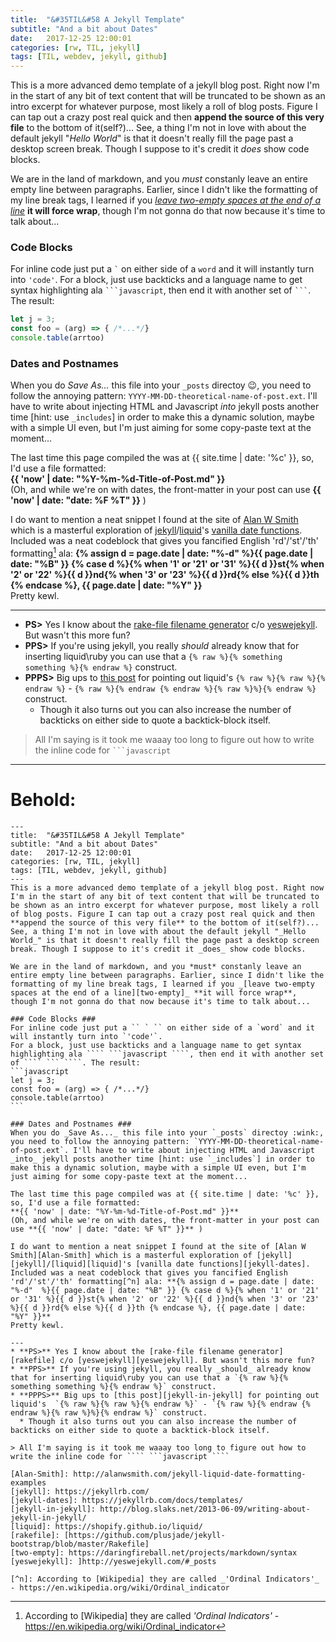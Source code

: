 ```yaml
---
title:  "&#35TIL&#58 A Jekyll Template"
subtitle: "And a bit about Dates"
date:   2017-12-25 12:00:01
categories: [rw, TIL, jekyll]
tags: [TIL, webdev, jekyll, github]
---
```

This is a more advanced demo template of a jekyll blog post. Right now I'm in the start of any bit of text content that will be truncated to be shown as an intro excerpt for whatever purpose, most likely a roll of blog posts. Figure I can tap out a crazy post real quick and then **append the source of this very file** to the bottom of it(self?)... See, a thing I'm not in love with about the default jekyll "_Hello World_" is that it doesn't really fill the page past a desktop screen break. Though I suppose to it's credit it _does_ show code blocks. 

We are in the land of markdown, and you *must* constanly leave an entire empty line between paragraphs. Earlier, since I didn't like the formatting of my line break tags, I learned if you _[leave two-empty spaces at the end of a line][two-empty]_ **it will force wrap**, though I'm not gonna do that now because it's time to talk about...

### Code Blocks ###
For inline code just put a `` ` `` on either side of a `word` and it will instantly turn into `'code'`.
For a block, just use backticks and a language name to get syntax highlighting ala ```` ```javascript ````, then end it with another set of ```` ``` ````. The result:
```javascript
let j = 3;
const foo = (arg) => { /*...*/}
console.table(arrtoo)
```

### Dates and Postnames ###
When you do _Save As..._ this file into your `_posts` directoy :wink:, you need to follow the annoying pattern: `YYYY-MM-DD-theoretical-name-of-post.ext`. I'll have to write about injecting HTML and Javascript _into_ jekyll posts another time [hint: use `_includes`] in order to make this a dynamic solution, maybe with a simple UI even, but I'm just aiming for some copy-paste text at the moment... 

The last time this page compiled the was at {{ site.time | date: '%c' }}, so, I'd use a file formatted:  
**{{ 'now' | date: "%Y-%m-%d-Title-of-Post.md" }}**  
(Oh, and while we're on with dates, the front-matter in your post can use **{{ 'now' | date: "date: %F %T" }}** )

I do want to mention a neat snippet I found at the site of [Alan W Smith][Alan-Smith] which is a masterful exploration of [jekyll][jekyll]/[liquid][liquid]'s [vanilla date functions][jekyll-dates]. Included was a neat codeblock that gives you fancified English 'rd'/'st'/'th' formatting[^n] ala: **{% assign d = page.date | date: "%-d"  %}{{ page.date | date: "%B" }} {% case d %}{% when '1' or '21' or '31' %}{{ d }}st{% when '2' or '22' %}{{ d }}nd{% when '3' or '23' %}{{ d }}rd{% else %}{{ d }}th {% endcase %}, {{ page.date | date: "%Y" }}**  
Pretty kewl. 

---
* **PS>** Yes I know about the [rake-file filename generator][rakefile] c/o [yeswejekyll][yeswejekyll]. But wasn't this more fun?
* **PPS>** If you're using jekyll, you really _should_ already know that for inserting liquid\ruby you can use that a `{% raw %}{% something something %}{% endraw %}` construct.
* **PPPS>** Big ups to [this post][jekyll-in-jekyll] for pointing out liquid's  `{% raw %}{% raw %}{% endraw %}` - `{% raw %}{% endraw {% endraw %}{% raw %}%}{% endraw %}` construct.
  * Though it also turns out you can also increase the number of backticks on either side to quote a backtick-block itself. 

> All I'm saying is it took me waaay too long to figure out how to write the inline code for ```` ```javascript ````

[Alan-Smith]: http://alanwsmith.com/jekyll-liquid-date-formatting-examples
[jekyll]: https://jekyllrb.com/
[jekyll-dates]: https://jekyllrb.com/docs/templates/
[jekyll-in-jekyll]: http://blog.slaks.net/2013-06-09/writing-about-jekyll-in-jekyll/
[liquid]: https://shopify.github.io/liquid/
[rakefile]: [https://github.com/plusjade/jekyll-bootstrap/blob/master/Rakefile]
[two-empty]: https://daringfireball.net/projects/markdown/syntax
[yeswejekyll]: ]http://yeswejekyll.com/#_posts

[^n]: According to [Wikipedia] they are called _'Ordinal Indicators'_ - https://en.wikipedia.org/wiki/Ordinal_indicator 

---
# **Behold:**

```````
---
title:  "&#35TIL&#58 A Jekyll Template"
subtitle: "And a bit about Dates"
date:   2017-12-25 12:00:01
categories: [rw, TIL, jekyll]
tags: [TIL, webdev, jekyll, github]
---
This is a more advanced demo template of a jekyll blog post. Right now I'm in the start of any bit of text content that will be truncated to be shown as an intro excerpt for whatever purpose, most likely a roll of blog posts. Figure I can tap out a crazy post real quick and then **append the source of this very file** to the bottom of it(self?)... See, a thing I'm not in love with about the default jekyll "_Hello World_" is that it doesn't really fill the page past a desktop screen break. Though I suppose to it's credit it _does_ show code blocks. 

We are in the land of markdown, and you *must* constanly leave an entire empty line between paragraphs. Earlier, since I didn't like the formatting of my line break tags, I learned if you _[leave two-empty spaces at the end of a line][two-empty]_ **it will force wrap**, though I'm not gonna do that now because it's time to talk about...

### Code Blocks ###
For inline code just put a `` ` `` on either side of a `word` and it will instantly turn into `'code'`.
For a block, just use backticks and a language name to get syntax highlighting ala ```` ```javascript ````, then end it with another set of ```` ``` ````. The result:
```javascript
let j = 3;
const foo = (arg) => { /*...*/}
console.table(arrtoo)
```

### Dates and Postnames ###
When you do _Save As..._ this file into your `_posts` directoy :wink:, you need to follow the annoying pattern: `YYYY-MM-DD-theoretical-name-of-post.ext`. I'll have to write about injecting HTML and Javascript _into_ jekyll posts another time [hint: use `_includes`] in order to make this a dynamic solution, maybe with a simple UI even, but I'm just aiming for some copy-paste text at the moment... 

The last time this page compiled was at {{ site.time | date: '%c' }}, so, I'd use a file formatted:  
**{{ 'now' | date: "%Y-%m-%d-Title-of-Post.md" }}**  
(Oh, and while we're on with dates, the front-matter in your post can use **{{ 'now' | date: "date: %F %T" }}** )

I do want to mention a neat snippet I found at the site of [Alan W Smith][Alan-Smith] which is a masterful exploration of [jekyll][jekyll]/[liquid][liquid]'s [vanilla date functions][jekyll-dates]. Included was a neat codeblock that gives you fancified English 'rd'/'st'/'th' formatting[^n] ala: **{% assign d = page.date | date: "%-d"  %}{{ page.date | date: "%B" }} {% case d %}{% when '1' or '21' or '31' %}{{ d }}st{% when '2' or '22' %}{{ d }}nd{% when '3' or '23' %}{{ d }}rd{% else %}{{ d }}th {% endcase %}, {{ page.date | date: "%Y" }}**  
Pretty kewl. 

---
* **PS>** Yes I know about the [rake-file filename generator][rakefile] c/o [yeswejekyll][yeswejekyll]. But wasn't this more fun?
* **PPS>** If you're using jekyll, you really _should_ already know that for inserting liquid\ruby you can use that a `{% raw %}{% something something %}{% endraw %}` construct.
* **PPPS>** Big ups to [this post][jekyll-in-jekyll] for pointing out liquid's  `{% raw %}{% raw %}{% endraw %}` - `{% raw %}{% endraw {% endraw %}{% raw %}%}{% endraw %}` construct.
  * Though it also turns out you can also increase the number of backticks on either side to quote a backtick-block itself. 

> All I'm saying is it took me waaay too long to figure out how to write the inline code for ```` ```javascript ````

[Alan-Smith]: http://alanwsmith.com/jekyll-liquid-date-formatting-examples
[jekyll]: https://jekyllrb.com/
[jekyll-dates]: https://jekyllrb.com/docs/templates/
[jekyll-in-jekyll]: http://blog.slaks.net/2013-06-09/writing-about-jekyll-in-jekyll/
[liquid]: https://shopify.github.io/liquid/
[rakefile]: [https://github.com/plusjade/jekyll-bootstrap/blob/master/Rakefile]
[two-empty]: https://daringfireball.net/projects/markdown/syntax
[yeswejekyll]: ]http://yeswejekyll.com/#_posts

[^n]: According to [Wikipedia] they are called _'Ordinal Indicators'_ - https://en.wikipedia.org/wiki/Ordinal_indicator 
```````